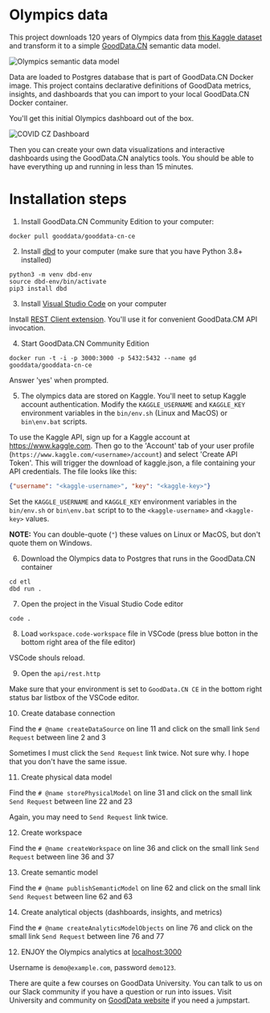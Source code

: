 # Olympics data 
This project downloads 120 years of Olympics data from [this Kaggle dataset](https://www.kaggle.com/heesoo37/120-years-of-olympic-history-athletes-and-results) and transform it to a simple [GoodData.CN](https://www.gooddata.com/developers/cloud-native?utm_source=mediumcom&utm_medium=referral&utm_campaign=gdcn&utm_content=zd-dbd) semantic data model.  

![Olympics semantic data model](https://raw.githubusercontent.com/zsvoboda/olympics/main/img/pdm.png)

Data are loaded to Postgres database that is part of GoodData.CN Docker image. This project contains declarative definitions of GoodData metrics, insights, and dashboards that you can import to your local GoodData.CN Docker container. 

You'll get this initial Olympics dashboard out of the box. 

![COVID CZ Dashboard](https://raw.githubusercontent.com/zsvoboda/olympics/main/img/olympics.dashboard.png)

Then you can create your own data visualizations and interactive dashboards using the GoodData.CN analytics tools. You should be able to have everything up and running in less than 15 minutes. 

# Installation steps

1. Install GoodData.CN Community Edition to your computer:

`docker pull gooddata/gooddata-cn-ce`

2. Install [dbd](https://github.com/zsvoboda/dbd) to your computer (make sure that you have Python 3.8+ installed)

```shell
python3 -m venv dbd-env
source dbd-env/bin/activate
pip3 install dbd
```

3. Install [Visual Studio Code](https://code.visualstudio.com) on your computer

Install [REST Client extension](https://marketplace.visualstudio.com/items?itemName=humao.rest-client). You'll use it for convenient GoodData.CM API invocation. 

4. Start GoodData.CN Community Edition

`docker run -t -i -p 3000:3000 -p 5432:5432 --name gd gooddata/gooddata-cn-ce`

Answer 'yes' when prompted. 

5. The olympics data are stored on Kaggle. You'll neet to setup Kaggle account authentication. Modify the `KAGGLE_USERNAME` and `KAGGLE_KEY` environment variables in   the `bin/env.sh` (Linux and MacOS) or `bin\env.bat` scripts. 

To use the Kaggle API, sign up for a Kaggle account at https://www.kaggle.com. Then go to the 'Account' tab  of your user profile (`https://www.kaggle.com/<username>/account`) and select 'Create API Token'. This will trigger the download of kaggle.json, a file containing your API credentials. The file looks like this: 

```json
{"username": "<kaggle-username>", "key": "<kaggle-key>"}
```

Set the `KAGGLE_USERNAME` and `KAGGLE_KEY` environment variables in the `bin/env.sh` or `bin\env.bat` script to to the `<kaggle-username>` and `<kaggle-key>` values. 

**NOTE:** You can double-quote (`"`) these values on Linux or MacOS, but don't quote them on Windows. 

6. Download the Olympics data to Postgres that runs in the GoodData.CN container

```shell
cd etl 
dbd run .
```

7. Open the project in the Visual Studio Code editor

`code .`

8. Load `workspace.code-workspace` file in VSCode (press blue botton in the bottom right area of the file editor)

VSCode shouls reload.

9. Open the `api/rest.http`

Make sure that your environment is set to `GoodData.CN CE` in the bottom right status bar listbox of the VSCode editor. 

10. Create database connection

Find the `# @name createDataSource` on line 11 and click on the small link `Send Request` between line 2 and 3

Sometimes I must click the `Send Request` link twice. Not sure why. I hope that you don't have the same issue. 

11. Create physical data model

Find the `# @name storePhysicalModel` on line 31 and click on the small link `Send Request` between line 22 and 23

Again, you may need to `Send Request` link twice.

12. Create workspace

Find the `# @name createWorkspace` on line 36 and click on the small link `Send Request` between line 36 and 37

13. Create semantic model 

Find the `# @name publishSemanticModel` on line 62 and click on the small link `Send Request` between line 62 and 63

14. Create analytical objects (dashboards, insights, and metrics) 

Find the `# @name createAnalyticsModelObjects` on line 76 and click on the small link `Send Request` between line 76 and 77

12. ENJOY the Olympics analytics at [localhost:3000](http://localhost:3000/)

Username is `demo@example.com`, password `demo123`.

There are quite a few courses on GoodData University. You can talk to us on our Slack community if you have a question or run into issues. Visit University and community on [GoodData website](https://www.gooddata.com/learn/?utm_source=mediumcom&utm_medium=referral&utm_campaign=gdcn&utm_content=zd-dbd) if you need a jumpstart. 
